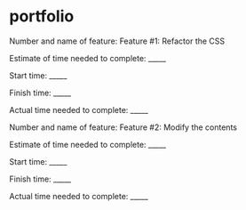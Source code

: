 # portfolio

Number and name of feature: Feature #1: Refactor the CSS

Estimate of time needed to complete: _____

Start time: _____

Finish time: _____

Actual time needed to complete: _____

Number and name of feature: Feature #2: Modify the contents

Estimate of time needed to complete: _____

Start time: _____

Finish time: _____

Actual time needed to complete: _____
